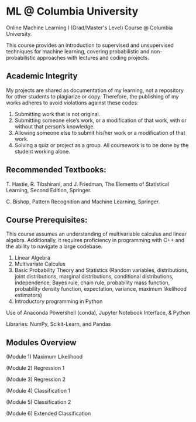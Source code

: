 # ML @ Columbia University
Online Machine Learning I (Grad/Master's Level) Course @ Columbia University.

This course provides an introduction to supervised and unsupervised techniques for machine learning, covering probabilistic and non-probabilistic approaches with lectures and coding projects.


## Academic Integrity
My projects are shared as documentation of my learning, not a repository for other students to plagiarize or copy. Therefore, the publishing of my works adheres to avoid violations against these codes:
1. Submitting work that is not original.
2. Submitting someone else’s work, or a modification of that work, with or without that person’s knowledge.
3. Allowing someone else to submit his/her work or a modification of that work.
4. Solving a quiz or project as a group. All coursework is to be done by the student working alone.



## Recommended Textbooks:
T. Hastie, R. Tibshirani, and J. Friedman, The Elements of Statistical Learning, Second Edition, Springer.

C. Bishop, Pattern Recognition and Machine Learning, Springer.

## Course Prerequisites:
This course assumes an understanding of multivariable calculus and linear algebra. Additionally, it requires proficiency in programming with C++ and the ability to navigate a large codebase.

1) Linear Algebra
2) Multivariate Calculus
3) Basic Probability Theory and Statistics (Random variables, distributions, joint distributions, marginal distributions, conditional distributions, independence, Bayes rule, chain rule, probability mass function, probability density function, expectation, variance, maximum likelihood estimators)
4) Introductory programming in Python

Use of Anaconda Powershell (conda), Jupyter Notebook Interface, & Python

Libraries: NumPy, Scikit-Learn, and Pandas

## Modules Overview
(Module 1)	Maximum Likelihood

(Module 2)	Regression 1

(Module 3)	Regression 2

(Module 4)	Classification 1

(Module 5)	Classification 2

(Module 6)	Extended Classification


